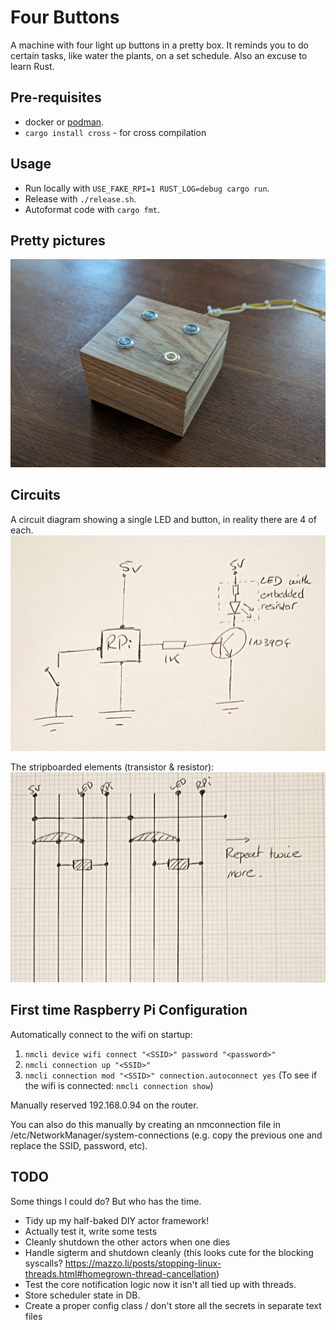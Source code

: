 Four Buttons
============

A machine with four light up buttons in a pretty box.  It reminds you to do certain tasks, like water the plants, on a set schedule.  Also an excuse to learn Rust.

## Pre-requisites

* docker or [podman](https://podman.io/docs/installation).
* `cargo install cross` - for cross compilation

## Usage

* Run locally with `USE_FAKE_RPI=1 RUST_LOG=debug cargo run`.
* Release with `./release.sh`.
* Autoformat code with `cargo fmt`.

## Pretty pictures

![Picture of the finished machine](images/complete.png)

## Circuits

A circuit diagram showing a single LED and button, in reality there are 4 of each.
![Circuit Diagram](images/circuit-2.png)

The stripboarded elements (transistor & resistor):
![Stripboard diagram](images/circuit-1.png)

## First time Raspberry Pi Configuration

Automatically connect to the wifi on startup:
1. `nmcli device wifi connect "<SSID>" password "<password>"`
2. `nmcli connection up "<SSID>"`
3. `nmcli connection mod "<SSID>" connection.autoconnect yes`
(To see if the wifi is connected: `nmcli connection show`)

Manually reserved 192.168.0.94 on the router.

You can also do this manually by creating an nmconnection file in 
/etc/NetworkManager/system-connections (e.g. copy the previous one
and replace the SSID, password, etc).

## TODO

Some things I could do?  But who has the time.
* Tidy up my half-baked DIY actor framework!
 * Actually test it, write some tests
 * Cleanly shutdown the other actors when one dies
 * Handle sigterm and shutdown cleanly (this looks cute for the blocking syscalls? https://mazzo.li/posts/stopping-linux-threads.html#homegrown-thread-cancellation)
* Test the core notification logic now it isn't all tied up with threads.
* Store scheduler state in DB.
* Create a proper config class / don't store all the secrets in separate text files
